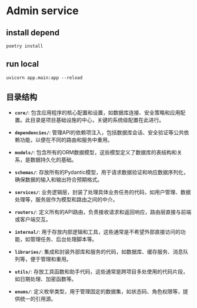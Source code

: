 # Admin service

## install depend

```
poetry install
```

## run local

```
uvicorn app.main:app --reload
```

## 目录结构

- **`core/`**: 包含应用程序的核心配置和设置，如数据库连接、安全策略和应用配置。此目录是项目基础设施的中心，关键的系统级配置在此进行。

- **`dependencies/`**: 管理API的依赖项注入，包括数据库会话、安全验证等公共依赖功能，以便在不同的路由和服务中重用。

- **`models/`**: 包含所有的ORM数据模型，这些模型定义了数据库的表结构和关系，是数据持久化的基础。

- **`schemas/`**: 存放所有的Pydantic模型，用于请求数据验证和响应数据序列化，确保数据的输入和输出符合预期格式。

- **`services/`**: 业务逻辑层，封装了处理具体业务任务的代码，如用户管理、数据处理等，服务层作为模型和路由之间的中介。

- **`routers/`**: 定义所有的API路由，负责接收请求和返回响应，路由层直接与前端或客户端交互。

- **`internal/`**: 用于存放内部逻辑和工具，这些通常是不希望外部直接访问的功能，如管理任务、后台处理脚本等。

- **`libraries/`**: 集成和封装外部库和服务的代码，如数据库、缓存服务、消息队列等，便于管理和重用。

- **`utils/`**: 存放工具函数和助手代码，这些通常是跨项目多处使用的代码片段，如日期处理、加密函数等。

- **`enums/`**: 定义枚举类型，用于管理固定的数据集，如状态码、角色权限等，提供统一的引用源。
